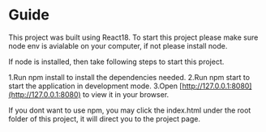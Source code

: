 # Guide
This project was built using React18.
To start this project please make sure node env is avialable on your computer, if not please install node.

If node is installed, then take following steps to start this project.

1.Run npm install to install the dependencies needed.
2.Run npm start to start the application in development mode.
3.Open [http://127.0.0.1:8080](http://127.0.0.1:8080) to view it in your browser.

If you dont want to use npm, you may click the index.html under the root folder of this project, it will direct you to the project page.

